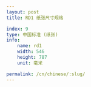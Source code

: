```yaml
---
layout: post
title: RD1 纸张尺寸规格

index: 9
type: 中国标准 (纸张)
info:
    name: rd1
    width: 546
    height: 787
    unit: 毫米

permalink: /cn/chinese/:slug/
---
```



